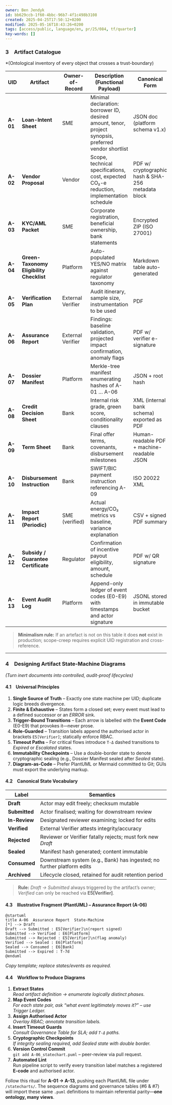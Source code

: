 ```yaml
---
owner: Ben Jendyk
id: bb629ccb-1f60-4bbc-96b7-4f1c498b3108
created: 2025-04-25T17:50:12+0200
modified: 2025-05-16T18:43:26+0200
tags: [access/public, language/en, pr/25/084, tf/quarter]
key-words: []
---
```


### 3 Artifact Catalogue  
*(Ontological inventory of every object that crosses a trust-boundary)  

| UID | Artifact | Owner-of-Record | Description (Functional Payload) | Canonical Form | PII / Sensitivity | Immutable Sections |
|-----|----------|-----------------|----------------------------------|----------------|-------------------|--------------------|
| **A-01** | **Loan-Intent Sheet** | SME | Minimal declaration: borrower ID, desired amount, tenor, project synopsis, preferred vendor shortlist | JSON doc (platform schema v1.x) | Medium | Entire document after E1 timestamp |
| **A-02** | **Vendor Proposal** | Vendor | Scope, technical specifications, cost, expected CO₂-e reduction, implementation schedule | PDF w/ cryptographic hash & SHA-256 metadata block | Low | Line-item costs; CO₂-e estimate |
| **A-03** | **KYC/AML Packet** | SME | Corporate registration, beneficial ownership, bank statements | Encrypted ZIP (ISO 27001) | **High** | All files |
| **A-04** | **Green-Taxonomy Eligibility Checklist** | Platform | Auto-populated YES/NO matrix against regulator taxonomy | Markdown table auto-generated | Medium | Checklist answers |
| **A-05** | **Verification Plan** | External Verifier | Audit itinerary, sample size, instrumentation to be used | PDF | Low | Audit itinerary |
| **A-06** | **Assurance Report** | External Verifier | Findings: baseline validation, projected impact confirmation, anomaly flags | PDF w/ verifier e-signature | Medium | Findings section |
| **A-07** | **Dossier Manifest** | Platform | Merkle-tree manifest enumerating hashes of A-01 … A-06 | JSON + root hash | None | Entire JSON |
| **A-08** | **Credit Decision Sheet** | Bank | Internal risk grade, green score, conditionality clauses | XML (internal bank schema) exported as PDF | **High** | Risk grade node |
| **A-09** | **Term Sheet** | Bank | Final offer terms, covenants, disbursement milestones | Human-readable PDF + machine-readable JSON | High | Commercial terms section |
| **A-10** | **Disbursement Instruction** | Bank | SWIFT/BIC payment instruction referencing A-09 | ISO 20022 XML | Medium | Amount + account |
| **A-11** | **Impact Report (Periodic)** | SME (verified) | Actual energy/CO₂ metrics vs baseline, variance explanation | CSV + signed PDF summary | Medium | CO₂-e figures |
| **A-12** | **Subsidy / Guarantee Certificate** | Regulator | Confirmation of incentive payout eligibility, amount, schedule | PDF w/ QR signature | Medium | Certificate ID |
| **A-13** | **Event Audit Log** | Platform | Append-only ledger of event codes (E0-E9) with timestamps and actor signature | JSONL stored in immutable bucket | None | Entire file |

> **Minimalism rule:** If an artefact is not on this table it does **not** exist in production; scope-creep requires explicit UID registration and cross-reference.

---

### 4 Designing Artifact State-Machine Diagrams  
*(Turn inert documents into controlled, audit-proof lifecycles)*  

#### 4.1 Universal Principles  

1. **Single Source of Truth** – Exactly one state machine per UID; duplicate logic breeds divergence.  
2. **Finite & Exhaustive** – States form a closed set; every event must lead to a defined successor or an *ERROR* sink.  
3. **Trigger-Bound Transitions** – Each arrow is labelled with the **Event Code** (E0-E9) that provokes it—never prose.  
4. **Role-Guarded** – Transition labels append the authorised actor in brackets `E5[Verifier]`; statically enforce RBAC.  
5. **Timeout Paths** – For critical flows introduce `T-Δ` dashed transitions to *Expired* or *Escalated* states.  
6. **Immutability Checkpoints** – Use a double-border state to denote cryptographic sealing (e.g., Dossier Manifest sealed after *Sealed* state).  
7. **Diagram-as-Code** – Prefer PlantUML or Mermaid committed to Git; GUIs must export the underlying markup.  

#### 4.2 Canonical State Vocabulary  

| Label | Semantics |
|-------|-----------|
| **Draft** | Actor may edit freely; checksum mutable |
| **Submitted** | Actor finalised; waiting for downstream review |
| **In-Review** | Designated reviewer examining; locked for edits |
| **Verified** | External Verifier attests integrity/accuracy |
| **Rejected** | Reviewer or Verifier fatally rejects; must fork new *Draft* |
| **Sealed** | Manifest hash generated; content immutable |
| **Consumed** | Downstream system (e.g., Bank) has ingested; no further platform edits |
| **Archived** | Lifecycle closed, retained for audit retention period |

> **Rule:** *Draft → Submitted* always triggered by the artifact’s owner; *Verified* can only be reached via **E5[Verifier]**.

#### 4.3 Illustrative Fragment (PlantUML) – Assurance Report (A-06)

```plantuml
@startuml
title A-06  Assurance Report  State-Machine
[*] --> Draft
Draft --> Submitted : E5[Verifier]\n(report signed)
Submitted --> Verified : E6[Platform]
Submitted --> Rejected : E5[Verifier]\n(flag anomaly)
Verified --> Sealed : E6[Platform]
Sealed --> Consumed : E6[Bank]
Submitted --> Expired : T-7d
@enduml
```

*Copy template; replace states/events as required.*

#### 4.4 Workflow to Produce Diagrams  

1. **Extract States**  
   *Read artifact definition → enumerate logically distinct phases.*  
2. **Map Event Codes**  
   *For each state pair, ask “what event legitimately moves it?” – use Trigger Ledger.*  
3. **Assign Authorised Actor**  
   *Overlay RBAC; annotate transition labels.*  
4. **Insert Timeout Guards**  
   *Consult Governance Table for SLA; add `T-Δ` paths.*  
5. **Cryptographic Checkpoints**  
   *If integrity sealing required, add *Sealed* state with double border.*  
6. **Version Control Commit**  
   `git add A-06_statechart.puml` – peer-review via pull request.  
7. **Automated Lint**  
   Run pipeline script to verify every transition label matches a registered **E-code** and authorised actor.  

Follow this ritual for **A-01 → A-13**, pushing each PlantUML file under `/statecharts/`. The sequence diagrams and governance tables (#6 & #7) will import these same `.puml` definitions to maintain referential parity—**one ontology, many views**.